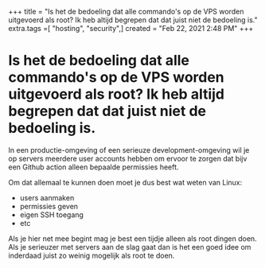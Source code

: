 +++
title = "Is het de bedoeling dat alle commando's op de VPS worden uitgevoerd als root? Ik heb altijd begrepen dat dat juist niet de bedoeling is."
extra.tags =[ "hosting", "security",]
created = "Feb 22, 2021 2:48 PM"
+++
# Is het de bedoeling dat alle commando's op de VPS worden uitgevoerd als root? Ik heb altijd begrepen dat dat juist niet de bedoeling is.


In een productie-omgeving of een serieuze development-omgeving wil je op servers meerdere user accounts hebben om ervoor te zorgen dat bijv een Github action alleen bepaalde permissies heeft.

Om dat allemaal te kunnen doen moet je dus best wat weten van Linux:

- users aanmaken
- permissies geven
- eigen SSH toegang
- etc

Als je hier net mee begint mag je best een tijdje alleen als root dingen doen. Als je serieuzer met servers aan de slag gaat dan is het een goed idee om inderdaad juist zo weinig mogelijk als root te doen.